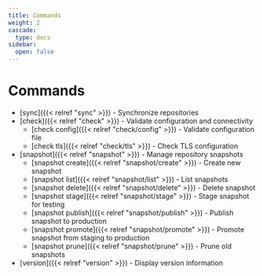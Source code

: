 ```yaml
---
title: Commands
weight: 2
cascade:
  type: docs
sidebar:
  open: false
---
```


# Commands

- [sync]({{< relref "sync" >}}) - Synchronize repositories
- [check]({{< relref "check" >}}) - Validate configuration and connectivity
  - [check config]({{< relref "check/config" >}}) - Validate configuration file
  - [check tls]({{< relref "check/tls" >}}) - Check TLS configuration
- [snapshot]({{< relref "snapshot" >}}) - Manage repository snapshots
  - [snapshot create]({{< relref "snapshot/create" >}}) - Create new snapshot
  - [snapshot list]({{< relref "snapshot/list" >}}) - List snapshots
  - [snapshot delete]({{< relref "snapshot/delete" >}}) - Delete snapshot
  - [snapshot stage]({{< relref "snapshot/stage" >}}) - Stage snapshot for testing
  - [snapshot publish]({{< relref "snapshot/publish" >}}) - Publish snapshot to production
  - [snapshot promote]({{< relref "snapshot/promote" >}}) - Promote snapshot from staging to production
  - [snapshot prune]({{< relref "snapshot/prune" >}}) - Prune old snapshots
- [version]({{< relref "version" >}}) - Display version information
